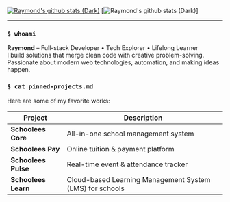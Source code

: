 [![Raymond's github stats (Dark)](https://github-readme-stats.vercel.app/api?username=rpbaguio&count_private=true&include_all_commits=true&show_icons=true&theme=dark#gh-dark-mode-only)](https://github.com/rpbaguio/github-readme-stats#gh-dark-mode-only)
[![Raymond's github stats (Dark)](
https://camo.githubusercontent.com/bdf6791ea39289bff930ba15d968368b73b88ee6b1dbbd8c9a470decba26ff98/68747470733a2f2f6769746875622d726561646d652d73746174732e76657263656c2e6170702f6170693f757365726e616d653d616e7572616768617a726126686964653d6973737565732673686f775f69636f6e733d74727565)]

---

### `$ whoami`
**Raymond** – Full-stack Developer • Tech Explorer • Lifelong Learner  
I build solutions that merge clean code with creative problem-solving.  
Passionate about modern web technologies, automation, and making ideas happen.

<!--
### `$ ls -l`
- 📎 [LinkedIn](https://www.linkedin.com/in/rpbaguio)  
- 📸 [Instagram](https://instagram.com/rpbaguio)  
- 📂 [Portfolio Website](#) _(Coming Soon)_
--->

### `$ cat pinned-projects.md`
Here are some of my favorite works:  

| Project | Description |
|---------|-------------|
| **Schoolees Core** | All-in-one school management system |
| **Schoolees Pay** | Online tuition & payment platform |
| **Schoolees Pulse** | Real-time event & attendance tracker |
| **Schoolees Learn** | Cloud-based Learning Management System (LMS) for schools |

<!--
Optional: GitHub Metrics
![Metrics](https://metrics.lecoq.io/rpbaguio?template=classic&base.repositories=0&base.metadata=0&stars=1&achievements=1&languages=1&languages.limit=8&languages.colors=github&languages.threshold=0%25&stars.limit=4&achievements.threshold=C&achievements.secrets=true&achievements.limit=0&config.timezone=Asia%2FManila)
-->

<!--
Optional: Top Languages
[![Top Langs](https://github-readme-stats.vercel.app/api/top-langs/?username=rpbaguio&layout=compact)](https://github.com/rpbaguio/github-readme-stats)
-->

<!--
**rpbaguio/rpbaguio** is a ✨ _special_ ✨ repository because its `README.md` appears on your GitHub profile.
-->

